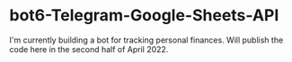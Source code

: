 # bot6-Telegram-Google-Sheets-API
I'm currently building a bot for tracking personal finances. 
Will publish the code here in the second half of April 2022. 
